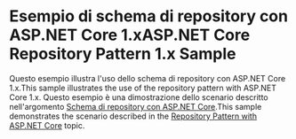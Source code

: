 # <a name="aspnet-core-repository-pattern-1x-sample"></a><span data-ttu-id="6baea-101">Esempio di schema di repository con ASP.NET Core 1.x</span><span class="sxs-lookup"><span data-stu-id="6baea-101">ASP.NET Core Repository Pattern 1.x Sample</span></span>

<span data-ttu-id="6baea-102">Questo esempio illustra l'uso dello schema di repository con ASP.NET Core 1.x.</span><span class="sxs-lookup"><span data-stu-id="6baea-102">This sample illustrates the use of the repository pattern with ASP.NET Core 1.x.</span></span> <span data-ttu-id="6baea-103">Questo esempio è una dimostrazione dello scenario descritto nell'argomento [Schema di repository con ASP.NET Core](https://docs.microsoft.com/aspnet/core/fundamentals/repository-pattern).</span><span class="sxs-lookup"><span data-stu-id="6baea-103">This sample demonstrates the scenario described in the [Repository Pattern with ASP.NET Core](https://docs.microsoft.com/aspnet/core/fundamentals/repository-pattern) topic.</span></span>
